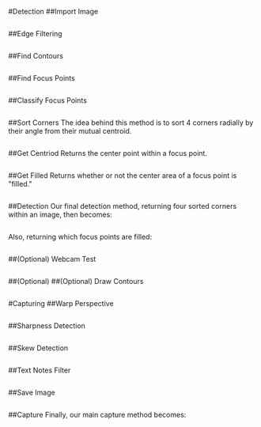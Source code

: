#Detection
##Import Image
```python
```

##Edge Filtering
```python
```

##Find Contours
```python
```

##Find Focus Points
```python
```

##Classify Focus Points
```python
```

##Sort Corners
The idea behind this method is to sort 4 corners radially by their angle from their mutual centroid.
```python
```

##Get Centriod
Returns the center point within a focus point.
```python
```

##Get Filled
Returns whether or not the center area of a focus point is "filled."
```python
```

##Detection
Our final detection method, returning four sorted corners within an image, then becomes:
```python
```
Also, returning which focus points are filled:
```python
```

##(Optional) Webcam Test
```python
```

##(Optional) 
##(Optional) Draw Contours
```python
```

#Capturing
##Warp Perspective
```python
```

##Sharpness Detection
```python
```

##Skew Detection
```python
```

##Text Notes Filter
```python
```

##Save Image
```python
```

##Capture
Finally, our main capture method becomes:
```python
```